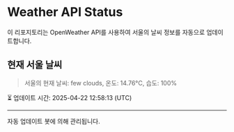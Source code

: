 
# Weather API Status

이 리포지토리는 OpenWeather API를 사용하여 서울의 날씨 정보를 자동으로 업데이트합니다.

## 현재 서울 날씨
> 서울의 현재 날씨: few clouds, 온도: 14.76°C, 습도: 100%

⏳ 업데이트 시간: 2025-04-22 12:58:13 (UTC)

---
자동 업데이트 봇에 의해 관리됩니다.
